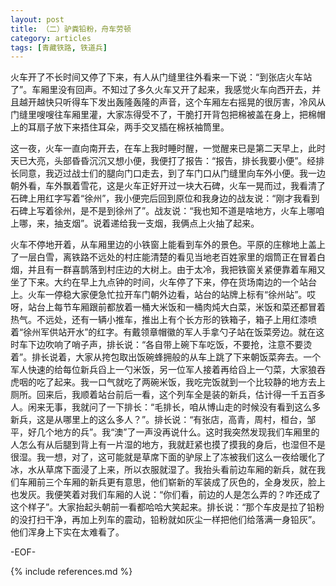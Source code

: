 ```yaml
---
layout: post
title: （二）驴粪铅粉，舟车劳顿
category: articles
tags: [青藏铁路, 铁道兵]
---
```


火车开了不长时间又停了下来，有人从门缝里往外看来一下说：“到张店火车站了”。车厢里没有回声。不知过了多久火车又开了起来，我感觉火车向西开去，并且越开越快只听得车下发出轰隆轰隆的声音，这个车厢左右摇晃的很厉害，冷风从门缝里嗖嗖往车厢里灌，大家冻得受不了，干脆打开背包把棉被盖在身上，把棉帽上的耳扇子放下来捂住耳朵，两手交叉插在棉袄袖筒里。

这一夜，火车一直向南开去，在车上我时睡时醒，一觉醒来已是第二天早上，此时天已大亮，头部昏昏沉沉又想小便，我便打了报告：“报告，排长我要小便”。经排长同意，我迈过战士们的腿向门口走去，到了车门口从门缝里向车外小便。我一边朝外看，车外飘着雪花，这是火车正好开过一块大石碑，火车一晃而过，我看清了石碑上用红字写着“徐州”，我小便完后回到原位和我身边的战友说：“刚才我看到石碑上写着徐州，是不是到徐州了”。战友说：“我也知不道是啥地方，火车上哪咱上哪，来，抽支烟”。说着递给我一支烟，我俩点上火抽了起来。

火车不停地开着，从车厢里边的小铁窗上能看到车外的景色。平原的庄稼地上盖上了一层白雪，离铁路不远处的村庄能清楚的看见当地老百姓家里的烟筒正在冒着白烟，并且有一群喜鹊落到村庄边的大树上。由于太冷，我把铁窗关紧便靠着车厢又坐了下来。大约在早上九点钟的时间，火车停了下来，停在货场南边的一个站台上。火车一停稳大家便急忙拉开车门朝外边看，站台的站牌上标有“徐州站”。哎呀，站台上每节车厢跟前都放着一桶大米饭和一桶肉炖大白菜，米饭和菜还都冒着热气。不远处，还有一辆小推车，推出上有个长方形的铁箱子，箱子上用红漆喷着“徐州军供站开水”的红字。有戴领章帽徽的军人手拿勺子站在饭菜旁边。就在这时车下边吹响了哨子声，排长说：“各自带上碗下车吃饭，不要抢，注意不要烫着”。排长说着，大家从挎包取出饭碗蜂拥般的从车上跳了下来朝饭菜奔去。一个军人快速的给每位新兵舀上一勺米饭，另一位军人接着再给舀上一勺菜，大家狼吞虎咽的吃了起来。我一口气就吃了两碗米饭，我吃完饭就到一个比较静的地方去上厕所。回来后，我顺着站台前后一看，这个列车全是装的新兵，估计得一千五百多人。闲来无事，我就问了一下排长：“毛排长，咱从博山走的时候没有看到这么多新兵，这是从哪里上的这么多人？”。排长说：“有张店，高青，周村，桓台，邹平，好几个地方的兵”。我“澳”了一声没再说什么。这时我突然发现我们车厢里的人怎么有从后腿到背上有一片湿的地方，我就赶紧也摸了摸我的身后，也湿但不是很湿。我一想，对了，这可能就是草席下面的驴尿上了冻被我们这么一夜给暖化了冰，水从草席下面浸了上来，所以衣服就湿了。我抬头看前边车厢的新兵，就在我们车厢前三个车厢的新兵更有意思，他们崭新的军装成了灰色的，全身发灰，脸上也发灰。我便笑着对我们车厢的人说：“你们看，前边的人是怎么弄的？咋还成了这个样子”。大家抬起头朝前一看都哈哈大笑起来。排长说：“那个车皮是拉了铅粉的没打扫干净，再加上列车的震动，铅粉就如灰尘一样把他们给落满一身铅灰”。他们浑身上下实在太难看了。

-EOF-

{% include references.md %}
